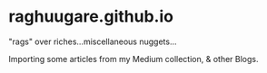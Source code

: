 raghuugare.github.io
====================

"rags" over riches...miscellaneous nuggets...

Importing some articles from my Medium collection, & other Blogs.
